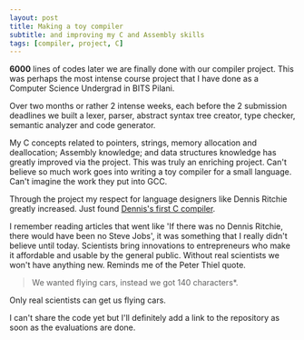 ```yaml
---
layout: post
title: Making a toy compiler
subtitle: and improving my C and Assembly skills
tags: [compiler, project, C]
---
```


**6000** lines of codes later we are finally done with our compiler project. This was perhaps the most intense course project that I have done as a Computer Science Undergrad in BITS Pilani.

Over two months or rather 2 intense weeks, each before the 2 submission deadlines we built a lexer, parser, abstract syntax tree creator, type checker, semantic analyzer and code generator.

My C concepts related to pointers, strings, memory allocation and deallocation; Assembly knowledge; and data structures knowledge has greatly improved via the project. This was truly an enriching project. Can't believe so much work goes into writing a toy compiler for a small language. Can't imagine the work they put into GCC.

Through the project my respect for language designers like Dennis Ritchie greatly increased. Just found [Dennis's first C compiler](https://github.com/mortdeus/legacy-cc).

I remember reading articles that went like 'If there was no Dennis Ritchie, there would have been no Steve Jobs', it was something that I really didn't believe until today. Scientists bring innovations to entrepreneurs who make it affordable and usable by the general public. Without real scientists we won't have anything new. Reminds me of the Peter Thiel quote.

>We wanted flying cars, instead we got 140 characters*.

Only real scientists can get us flying cars.

I can't share the code yet but I'll definitely add a link to the repository as soon as the evaluations are done.